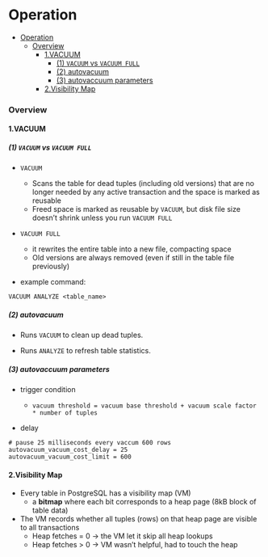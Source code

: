 # Operation


<!-- @import "[TOC]" {cmd="toc" depthFrom=1 depthTo=6 orderedList=false} -->

<!-- code_chunk_output -->

- [Operation](#operation)
    - [Overview](#overview)
      - [1.VACUUM](#1vacuum)
        - [(1) `VACUUM` vs `VACUUM FULL`](#1-vacuum-vs-vacuum-full)
        - [(2) autovacuum](#2-autovacuum)
        - [(3) autovaccuum parameters](#3-autovaccuum-parameters)
      - [2.Visibility Map](#2visibility-map)

<!-- /code_chunk_output -->


### Overview

#### 1.VACUUM

##### (1) `VACUUM` vs `VACUUM FULL`

* `VACUUM`
    * Scans the table for dead tuples (including old versions) that are no longer needed by any active transaction and the space is marked as reusable
    * Freed space is marked as reusable by `VACUUM`, but disk file size doesn’t shrink unless you run `VACUUM FULL`

* `VACUUM FULL`
    * it rewrites the entire table into a new file, compacting space
    * Old versions are always removed (even if still in the table file previously)

* example command:
```shell
VACUUM ANALYZE <table_name>
```

##### (2) autovacuum

* Runs `VACUUM` to clean up dead tuples.

* Runs `ANALYZE` to refresh table statistics.

##### (3) autovaccuum parameters
* trigger condition 
    * `vacuum threshold = vacuum base threshold + vacuum scale factor * number of tuples`

* delay
```shell
# pause 25 milliseconds every vaccum 600 rows
autovacuum_vacuum_cost_delay = 25
autovacuum_vacuum_cost_limit = 600
```

#### 2.Visibility Map

* Every table in PostgreSQL has a visibility map (VM) 
    * a **bitmap** where each bit corresponds to a heap page (8kB block of table data)
* The VM records whether all tuples (rows) on that heap page are visible to all transactions
    * Heap fetches = 0 → the VM let it skip all heap lookups
    * Heap fetches > 0 → VM wasn’t helpful, had to touch the heap